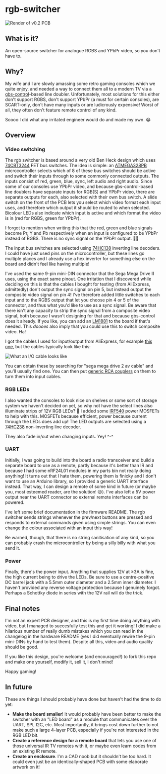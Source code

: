 # rgb-switcher

![Render of v0.2 PCB](https://github.com/user-attachments/assets/11b07148-e02a-4746-8927-08d80e3dff86)

## What is it?

An open-source switcher for analogue RGBS and YPbPr video, so you don't have to.

## Why?

My wife and I are slowly amassing some retro gaming consoles which we quite enjoy, and needed a way to connect them all to a modern TV via a [gbs-control](https://github.com/ramapcsx2/gbs-control)-based line doubler. Unfortunately, most solutions for this either don't support RGBS, don't support YPbPr (a must for certain consoles), are SCART-only, don't have many inputs or are ludicrously expensive! Worst of all, they often don't feature remote control of any kind.

Soooo I did what any irritated engineer would do and made my own. 😂

## Overview

### Video switching

The rgb switcher is based around a very old Ben Heck design which uses [74CBT3244](https://www.ti.com/lit/ds/symlink/sn74cbt3244.pdf?ts=1737705833521&ref_url=https%253A%252F%252Fwww.google.com%252F) FET bus switches. The idea is simple: an [ATMEGA328PB](https://www.microchip.com/en-us/product/atmega328pb) microcontroller selects which of 8 of these bus switches should be active and switch their inputs through to some commonly connected outputs. The inputs consist of red, green, blue, sync, left audio and right audio. Since some of our consoles use YPbPr video, and because gbs-control-based line doublers have separate inputs for RGB(S) and YPbPr video, there are separate outputs for each, also selected with their own bus switch. A slide switch on the front of the PCB lets you select which video format each input uses, and therefore which output it should be routed to when selected. Bicolour LEDs also indicate which input is active and which format the video is in (red for RGBS, green for YPbPr).

I forgot to mention when writing this that the red, green and blue signals become Pr, Y and Pb respectively when an input is configured to be YPbPr instead of RGBS. There is no sync signal on the YPbPr output. 👍🏾

The input bus switches are selected using [74HC138](https://www.ti.com/product/CD74HC138) inverting line decoders. I could have just used pins on the microcontroller, but these lines go multiple places and I already use a hex inverter for something else on the board and didn't feel like having multiple!

I've used the same 9-pin mini-DIN connector that the Sega Mega Drive II uses, using the exact same pinout. One irritation that I discovered while deciding on this is that the cables I bought for testing (from AliExpress, admittedly) don't output the sync signal on pin 5, but instead output the composite video signal on pin 4! I've therefore added little switches to each input and to the RGBS output that let you choose pin 4 or 5 of the connector, and thus what you'd like to use as a sync signal. Be aware that there isn't any capacity to strip the sync signal from a composite video signal, both because I wasn't designing for that and because gbs-control does it already. If you like, you can add an [LM1881](https://www.ti.com/lit/ds/symlink/lm1881.pdf?ts=1737753066078&ref_url=https%253A%252F%252Fwww.google.com%252F) to the board if that's needed. This _doooes_ also imply that you could use this to switch composite video. Ha!

I got the cables I used for input/output from AliExpress, for example [this one](https://www.aliexpress.com/item/1005005996147435.html?spm=a2g0o.productlist.main.1.225e74cfXCYG5h&algo_pvid=0f9260bc-c9ae-4323-ab62-fcc3ea8f7ba0&algo_exp_id=0f9260bc-c9ae-4323-ab62-fcc3ea8f7ba0-0&pdp_npi=4%40dis%21GBP%217.65%217.09%21%21%219.18%218.51%21%402103956b17378184189561915e6008%2112000035228301718%21sea%21UK%211672698285%21X&curPageLogUid=Uh0iq4dljLo4&utparam-url=scene%3Asearch%7Cquery_from%3A), but the cables typically look like this:

![What an I/O cable looks like](https://github.com/user-attachments/assets/2ac21df5-6459-4b52-92e9-456604fd24ca)

You can obtain these by searching for "sega mega drive 2 av cable" and you'll usually find one. You can then put [generic RCA couplers](https://www.aliexpress.com/item/32996572551.html?spm=a2g0o.productlist.main.3.5ff03bcaiFP645&algo_pvid=01b01cbc-0159-45f0-845c-6822facf72eb&algo_exp_id=01b01cbc-0159-45f0-845c-6822facf72eb-1&pdp_npi=4%40dis%21GBP%211.43%211.43%21%21%211.71%211.71%21%402103867617378185427874434e86a9%2166938801173%21sea%21UK%211672698285%21X&curPageLogUid=OJLO7MVlofdW&utparam-url=scene%3Asearch%7Cquery_from%3A) on them to turn them into input cables.

### RGB LEDs

I also wanted the consoles to look nice on shelves or some sort of storage system we haven't decided on yet, so why not have the select lines also illuminate strips of 12V RGB LEDs? 🤣
I added some [IRF540](https://www.vishay.com/docs/91021/irf540.pdf) power MOSFETs to help with this. MOSFETs because efficient, power because current through the LEDs does add up! The LED outputs are selected using a [74HC238](https://www.ti.com/product/CD74HC238) non-inverting line decoder.

They also fade in/out when changing inputs. Yey! ^-^

### UART

Initially, I was going to build into the board a radio transceiver and build a separate board to use as a remote, partly because it's better than IR and because I had some nRF24L01 modules in my parts bin not really doing anything! It turns out that I hate them, powering them is finicky and I don't want to use an Arduino library, so I provided a generic UART interface instead. That way, I can design a remote of some kind in future (or maybe you, most esteemed reader, are the solution! 😉). I've also left a 5V power output near the UART connector so external remote interfaces can be powered.

I've left some brief documentation in the firmware README. The rgb switcher sends strings whenever the prev/next buttons are pressed and responds to external commands given using simple strings. You can even change the colour associated with an input this way!

Be warned, though, that there is no string sanitisation of any kind, so you can probably crash the microcontroller by being a silly billy with what you send it.

### Power

Finally, there's the power input. Anything that supplies 12V at ≥3A is fine, the high current being to drive the LEDs. Be sure to use a centre-positive DC barrel jack with a 5.5mm outer diameter and a 2.5mm inner diameter. I haven't provided any reverse voltage protection because I genuinely forgot. Perhaps a Schottky diode in series with the 12V rail will do the trick.

## Final notes

I'm not an expert PCB designer, and this is my first time doing anything with video, but I managed to succesfully test this and get it working! I did make a hilarious number of really dumb mistakes which you can read in the changelog in the hardware README (yes I did eventually rewire the 9-pin mini-DINs by hand to test them). Despite all this, video and audio quality should be good.

If you like this design, you're welcome (and encouraged!) to fork this repo and make one yourself, modify it, sell it, I don't mind!

Happy gaming!

## In future

These are things I should probably have done but haven't had the time to do yet:

- **Make the board smaller**! It would probably have been better to make the switcher with an "LED board" as a module that communicates over the UART, SPI, I2C, etc. Most importantly, it brings cost down further to not make such a large 4-layer PCB, especially if you're not interested in the RGB LED bit.
- **Create a reference design for a remote board** that lets you use one of those universal IR TV remotes with it, or maybe even learn codes from an existing IR remote.
- **Create an enclosure**. I'm a CAD noob but it shouldn't be too hard. It could even just be an identically-shaped PCB with some elaborate artwork on it!
